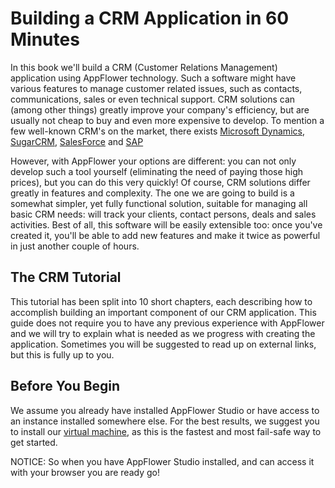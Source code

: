 # Building a CRM Application in 60 Minutes

In this book we'll build a CRM (Customer Relations Management) application using AppFlower technology. Such a software might have various features to manage customer related issues, such as contacts, communications, sales or even technical support. CRM solutions can (among other things) greatly improve your company's efficiency, but are usually not cheap to buy and even more expensive to develop. To mention a few well-known CRM's on the market, there exists <a href="http://crm.dynamics.com">Microsoft Dynamics</a>, <a href="http://www.sugarcrm.com">SugarCRM<a>, <a href="http://www.salesforce.com/crm">SalesForce</a> and <a href="http://www.sap.com/crm">SAP</a>

However, with AppFlower your options are different: you can not only develop such a tool yourself (eliminating the need of paying those high prices), but you can do this very quickly! Of course, CRM solutions differ greatly in features and complexity. The one we are going to build is a somewhat simpler, yet fully functional solution, suitable for managing all basic CRM needs: will track your clients, contact persons, deals and sales activities. Best of all, this software will be easily extensible too: once you've created it, you'll be able to add new features and make it twice as powerful in just another couple of hours. 

## The CRM Tutorial
This tutorial has been split into 10 short chapters, each describing how to accomplish building an important component of our CRM application. This guide does not require you to have any previous experience with AppFlower and we will try to explain what is needed as we progress with creating the application. Sometimes you will be suggested to read up on external links, but this is fully up to you.


## Before You Begin
We assume you already have installed AppFlower Studio or have access to an instance installed somewhere else.  For the best results, we suggest you to install our <a href="http://www.appflower.com/doc/1_1/learn_install">virtual machine</a>, as this is the fastest and most fail-safe way to get started.  

NOTICE: So when you have AppFlower Studio installed, and can access it with your browser you are ready go!